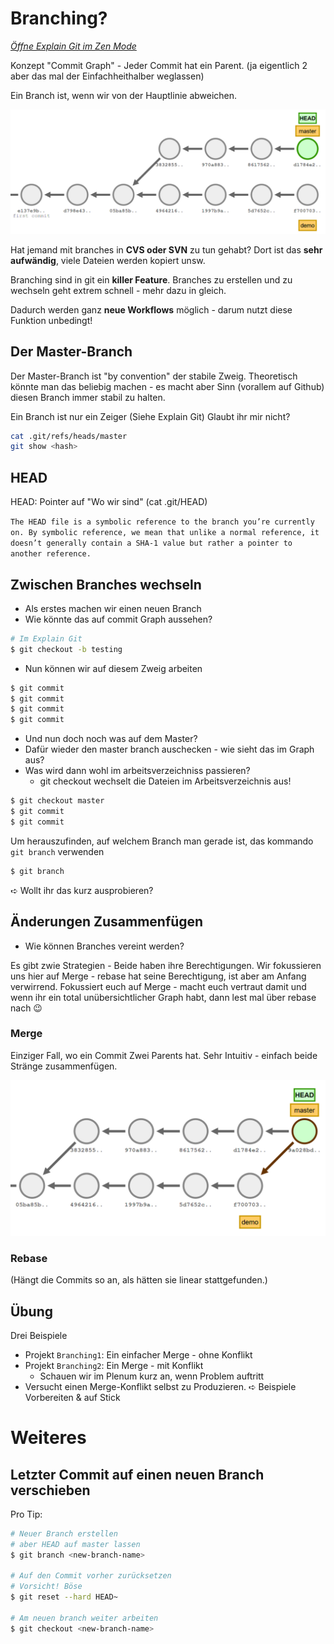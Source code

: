 # Branching?

_[Öffne Explain Git im Zen Mode](http://onlywei.github.io/explain-git-with-d3/)_

Konzept "Commit Graph" - Jeder Commit hat ein Parent. (ja eigentlich 2 aber das mal der Einfachheithalber weglassen)

Ein Branch ist, wenn wir von der Hauptlinie abweichen.

![](images/simple-branch-view.png)

Hat jemand mit branches in **CVS oder SVN** zu tun gehabt? Dort ist das **sehr aufwändig**, viele Dateien werden kopiert unsw.

Branching sind in git ein **killer Feature**. Branches zu erstellen und zu wechseln geht extrem schnell - mehr dazu in gleich.

Dadurch werden ganz **neue Workflows** möglich - darum nutzt diese Funktion unbedingt!

## Der Master-Branch
Der Master-Branch ist "by convention" der stabile Zweig. Theoretisch könnte man das beliebig machen - es macht aber Sinn (vorallem auf Github) diesen Branch immer stabil zu halten.

Ein Branch ist nur ein Zeiger (Siehe Explain Git)
Glaubt ihr mir nicht?

```bash
cat .git/refs/heads/master
git show <hash>
```

## HEAD
HEAD: Pointer auf "Wo wir sind" (cat .git/HEAD)

`The HEAD file is a symbolic reference to the branch you’re currently on. By symbolic reference, we mean that unlike a normal reference, it doesn’t generally contain a SHA-1 value but rather a pointer to another reference.`

## Zwischen Branches wechseln

* Als erstes machen wir einen neuen Branch
* Wie könnte das auf commit Graph aussehen?
```bash
# Im Explain Git
$ git checkout -b testing
```
* Nun können wir auf diesem Zweig arbeiten
```bash
$ git commit
$ git commit
$ git commit
$ git commit
```
* Und nun doch noch was auf dem Master?
* Dafür wieder den master branch auschecken - wie sieht das im Graph aus?
* Was wird dann wohl im arbeitsverzeichniss passieren?
    * git checkout wechselt die Dateien im Arbeitsverzeichnis aus!

```bash
$ git checkout master
$ git commit
$ git commit
```

Um herauszufinden, auf welchem Branch man gerade ist, das kommando `git branch` verwenden

```bash
$ git branch
```

➪ Wollt ihr das kurz ausprobieren?

## Änderungen Zusammenfügen

* Wie können Branches vereint werden?

Es gibt zwie Strategien - Beide haben ihre Berechtigungen. Wir fokussieren uns hier auf Merge - rebase hat seine Berechtigung, ist aber am Anfang verwirrend. Fokussiert euch auf Merge - macht euch vertraut damit und wenn ihr ein total unübersichtlicher Graph habt, dann lest mal über rebase nach :wink:

### Merge
Einziger Fall, wo ein Commit Zwei Parents hat. Sehr Intuitiv - einfach beide Stränge zusammenfügen.

![](images/simple-merge.png)

### Rebase

(Hängt die Commits so an, als hätten sie linear stattgefunden.)

## Übung

Drei Beispiele
* Projekt `Branching1`: Ein einfacher Merge - ohne Konflikt
* Projekt `Branching2`: Ein Merge - mit Konflikt
    * Schauen wir im Plenum kurz an, wenn Problem auftritt
* Versucht einen Merge-Konflikt selbst zu Produzieren.
➪ Beispiele Vorbereiten & auf Stick


# Weiteres

## Letzter Commit auf einen neuen Branch verschieben

Pro Tip:

```bash
# Neuer Branch erstellen
# aber HEAD auf master lassen
$ git branch <new-branch-name>

# Auf den Commit vorher zurücksetzen
# Vorsicht! Böse
$ git reset --hard HEAD~

# Am neuen branch weiter arbeiten
$ git checkout <new-branch-name>
```
